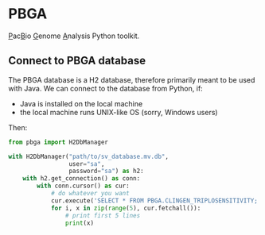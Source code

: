 # PBGA

<u>P</u>ac<u>B</u>io <u>G</u>enome <u>A</u>nalysis Python toolkit.

## Connect to PBGA database

The PBGA database is a H2 database, therefore primarily meant to be used with Java.
We can connect to the database from Python, if:

- Java is installed on the local machine
- the local machine runs UNIX-like OS (sorry, Windows users)

Then:
```python
from pbga import H2DbManager

with H2DbManager("path/to/sv_database.mv.db", 
                 user="sa", 
                 password="sa") as h2:
    with h2.get_connection() as conn:
        with conn.cursor() as cur:
            # do whatever you want
            cur.execute('SELECT * FROM PBGA.CLINGEN_TRIPLOSENSITIVITY;')
            for i, x in zip(range(5), cur.fetchall()):
                # print first 5 lines 
                print(x)

```
